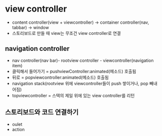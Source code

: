 # view controller
- content controller(view + viewcontroller) -> container controller(nav, tabbar) -> window
- 스토리보드로 만들 때 view는 무조건 view controller로 연결

## navigation controller
- nav controller(nav bar)- rootview controller - viewcontroller(navigation item)
- 클릭해서 들어가기 = pushviewController:animated(메소드) 호출됨
- 뒤로 = popviewcontroller:animated(메소드) 호출됨
- navigation stack(rootview 위에 viewcontroller들이 push 쌓이거나,  pop 빼내어짐)
- topviewcontroller = 스택의 제일 위에 있는 view controller를 리턴

## 스토리보드와 코드 연결하기
- oulet
- action

